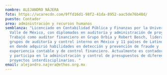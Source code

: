 ```yaml
---
nombre: ALEJANDRO NÁJERA
foto: https://ucarecdn.com/9ffd16d1-98f2-41da-8952-aac5de76b48d/
puesto: Contador
area: administración y recursos humanos
semblanza: "Licenciado en Contabilidad Pública y Finanzas por la Universidad del
  Valle de México, con diplomados en auditoría y administración de proyectos.
  Trabajó como auditor financiero en Grupo Orbia y Robert Bosch, liderando
  grupos de auditoría y control interno en México y 11 países de Latinoamérica,
  en donde adquirió habilidades en detección y prevención de fraude y
  experiencia contable y de control financiero. Actualmente es contador en Ethos
  y participa en la administración y control de presupuestos de diferentes
  proyectos interdisciplinarios. "
email: alejandro.najera@ethos.org.mx
---
```


